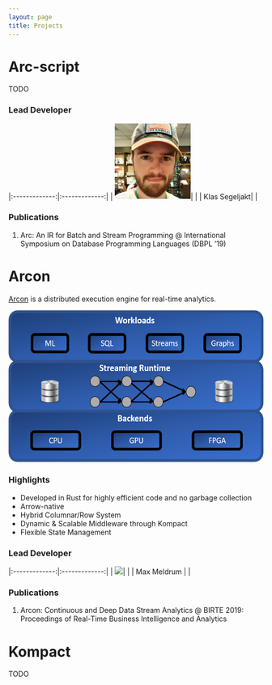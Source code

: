 ```yaml
---
layout: page
title: Projects
---
```



# Arc-script

TODO

### Lead Developer

|:-------------:|:-------------:|
| <img src="/assets/images/people/klas.jpg" width="150px">| |
| Klas Segeljakt| |

### Publications

1. Arc: An IR for Batch and Stream Programming @ International Symposium
on Database Programming Languages (DBPL ’19)

# Arcon

[Arcon](https://github.com/cda-group/arcon) is a distributed execution engine for real-time analytics.

<p align="center">
  <img width="600" height="300" src="/assets/images/arcon_vision.png">
</p>

### Highlights

* Developed in Rust for highly efficient code and no garbage collection
* Arrow-native
* Hybrid Columnar/Row System
* Dynamic & Scalable Middleware through Kompact
* Flexible State Management



### Lead Developer

|:-------------:|:-------------:|
| <img src="/assets/images/people/max.jpg" width="150px">| |
| Max Meldrum | |


### Publications

1. Arcon: Continuous and Deep Data Stream Analytics @ BIRTE 2019: Proceedings of Real-Time Business Intelligence and Analytics



# Kompact

TODO